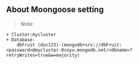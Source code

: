 ## About Moongoose setting

> _Note_:

    + Cluster:mycluster
    + Database:
        dbFruit (duc123)-(mongodb+srv://dbFruit:<password>@mycluster.0coyu.mongodb.net/<dbname>?retryWrites=true&w=majority)
